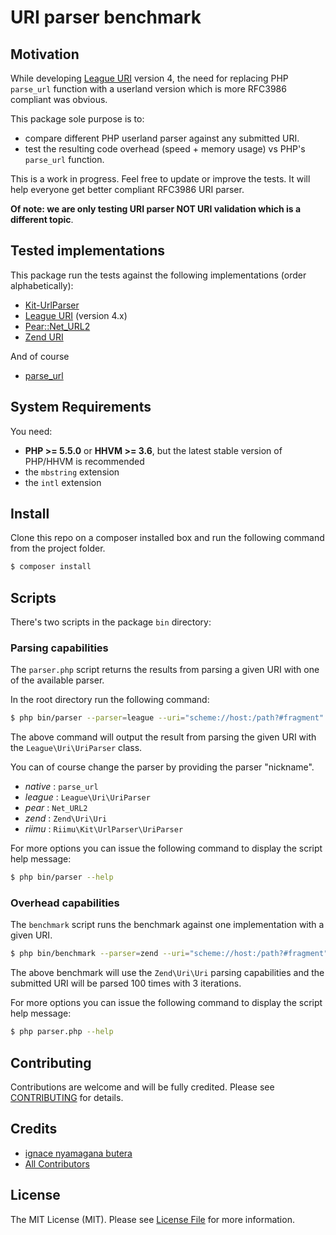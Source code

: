 URI parser benchmark
=======

Motivation
-------

While developing [League URI](https://github.com/thephpleague/uri/) version 4, the need for replacing PHP `parse_url` function with a userland version which is more RFC3986 compliant was obvious.

This package sole purpose is to:

- compare different PHP userland parser against any submitted URI.
- test the resulting code overhead (speed + memory usage) vs PHP's `parse_url` function.

This is a work in progress. Feel free to update or improve the tests. It will help everyone get better compliant RFC3986 URI parser.

**Of note: we are only testing URI parser NOT URI validation which is a different topic**.

Tested implementations
-------

This package run the tests against the following implementations (order alphabetically):

- [Kit-UrlParser](https://github.com/Riimu/Kit-UrlParser)
- [League URI](https://github.com/thephpleague/uri/) (version 4.x)
- [Pear::Net_URL2](https://github.com/pear/Net_URL2)
- [Zend URI](https://github.com/zendframework/zend-uri)

And of course

- [parse_url](http://php.net/parse_url)

System Requirements
-------

You need:

- **PHP >= 5.5.0** or **HHVM >= 3.6**, but the latest stable version of PHP/HHVM is recommended
- the `mbstring` extension
- the `intl` extension

Install
-------

Clone this repo on a composer installed box and run the following command from the project folder.

``` bash
$ composer install
```

Scripts
-------

There's two scripts in the package `bin` directory:

### Parsing capabilities

The `parser.php` script returns the results from parsing a given URI with one of the available parser.

In the root directory run the following command:

``` bash
$ php bin/parser --parser=league --uri="scheme://host:/path?#fragment"
```

The above command will output the result from parsing the given URI with the `League\Uri\UriParser` class.

You can of course change the parser by providing the parser "nickname".

- *native* : `parse_url`
- *league* : `League\Uri\UriParser`
- *pear*   : `Net_URL2` 
- *zend*   : `Zend\Uri\Uri`
- *riimu*  : `Riimu\Kit\UrlParser\UriParser`

For more options you can issue the following command to display the script help message:

``` bash
$ php bin/parser --help
```

### Overhead capabilities

The `benchmark` script runs the benchmark against one implementation with a given URI.

``` bash
$ php bin/benchmark --parser=zend --uri="scheme://host:/path?#fragment"
```

The above benchmark will use the `Zend\Uri\Uri` parsing capabilities and the submitted URI will be parsed 100 times with 3 iterations.

For more options you can issue the following command to display the script help message:

``` bash
$ php parser.php --help
```

Contributing
-------

Contributions are welcome and will be fully credited. Please see [CONTRIBUTING](CONTRIBUTING.md) for details.

Credits
-------

- [ignace nyamagana butera](https://github.com/nyamsprod)
- [All Contributors](https://github.com/nyamsprod/uri-parser-benchmarks/contributors)

License
-------

The MIT License (MIT). Please see [License File](LICENSE) for more information.
